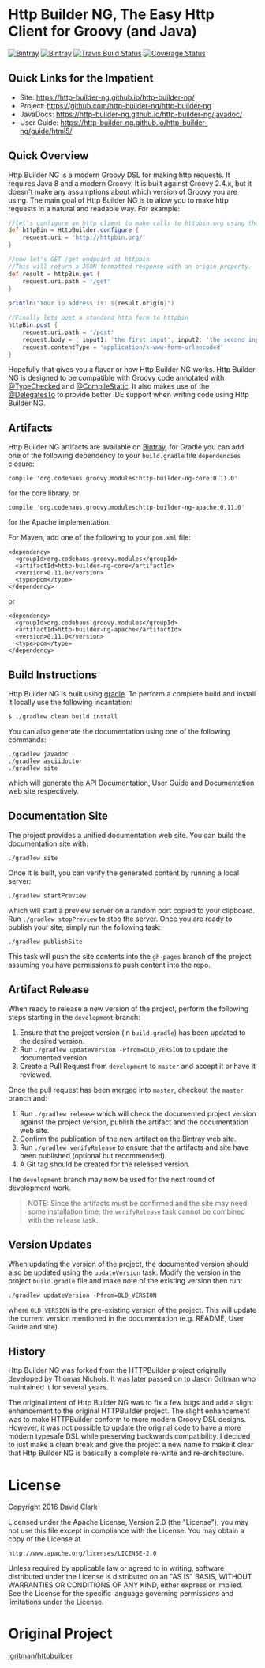 # Http Builder NG, The Easy Http Client for Groovy (and Java)

[![Bintray](https://api.bintray.com/packages/http-builder-ng/dclark/http-builder-ng-core/images/download.svg)](https://bintray.com/http-builder-ng/dclark/http-builder-ng-core "Core Library")
[![Bintray](https://api.bintray.com/packages/http-builder-ng/dclark/http-builder-ng-apache/images/download.svg)](https://bintray.com/http-builder-ng/dclark/http-builder-ng-apache "Apache Library")
[![Travis Build Status](http://img.shields.io/travis/http-builder-ng/http-builder-ng.svg)](https://travis-ci.org/http-builder-ng/http-builder-ng)
[![Coverage Status](https://coveralls.io/repos/github/http-builder-ng/http-builder-ng/badge.svg?branch=master)](https://coveralls.io/github/http-builder-ng/http-builder-ng?branch=master)

## Quick Links for the Impatient

* Site: https://http-builder-ng.github.io/http-builder-ng/
* Project: https://github.com/http-builder-ng/http-builder-ng
* JavaDocs: https://http-builder-ng.github.io/http-builder-ng/javadoc/
* User Guide: https://http-builder-ng.github.io/http-builder-ng/guide/html5/

## Quick Overview

Http Builder NG is a modern Groovy DSL for making http requests. It requires Java 8 and a modern Groovy. It is built against Groovy 2.4.x, but it doesn't make any assumptions about which version of Groovy you are using. The main goal of Http Builder NG is to allow you to make http requests in a natural and readable way. For example:

```groovy
//let's configure an http client to make calls to httpbin.org using the default http library
def httpBin = HttpBuilder.configure {
    request.uri = 'http://httpbin.org/'
}

//now let's GET /get endpoint at httpbin.
//This will return a JSON formatted response with an origin property.
def result = httpBin.get {
    request.uri.path = '/get'
}
    
println("Your ip address is: ${result.origin}")

//Finally lets post a standard http form to httpbin
httpBin.post {
    request.uri.path = '/post'
    request.body = [ input1: 'the first input', input2: 'the second input' ]
    request.contentType = 'application/x-www-form-urlencoded'
}

```

Hopefully that gives you a flavor or how Http Builder NG works. Http Builder NG is designed to be compatible with Groovy code annotated with [@TypeChecked](http://docs.groovy-lang.org/latest/html/gapi/groovy/transform/TypeChecked.html) and [@CompileStatic](http://docs.groovy-lang.org/latest/html/gapi/groovy/transform/CompileStatic.html). It also makes use of the [@DelegatesTo](http://docs.groovy-lang.org/latest/html/gapi/groovy/lang/DelegatesTo.html) to provide better IDE support when writing code using Http Builder NG.

## Artifacts

Http Builder NG artifacts are available on [Bintray](https://bintray.com/http-builder-ng/dclark/http-builder-ng), for Gradle you can add one of the following dependency to your `build.gradle` file `dependencies` closure:

    compile 'org.codehaus.groovy.modules:http-builder-ng-core:0.11.0'
    
for the core library, or 

    compile 'org.codehaus.groovy.modules:http-builder-ng-apache:0.11.0'
    
for the Apache implementation.
    
For Maven, add one of the following to your `pom.xml` file:

    <dependency>
      <groupId>org.codehaus.groovy.modules</groupId>
      <artifactId>http-builder-ng-core</artifactId>
      <version>0.11.0</version>
      <type>pom</type>
    </dependency>

or

    <dependency>
      <groupId>org.codehaus.groovy.modules</groupId>
      <artifactId>http-builder-ng-apache</artifactId>
      <version>0.11.0</version>
      <type>pom</type>
    </dependency>

## Build Instructions

Http Builder NG is built using [gradle](https://gradle.org). To perform a complete build and install it locally use the following incantation:

`$ ./gradlew clean build install`

You can also generate the documentation using one of the following commands:

    ./gradlew javadoc
    ./gradlew asciidoctor
    ./gradlew site

which will generate the API Documentation, User Guide and Documentation web site respectively.

## Documentation Site

The project provides a unified documentation web site. You can build the documentation site with:

    ./gradlew site

Once it is built, you can verify the generated content by running a local server:

    ./gradlew startPreview
    
which will start a preview server on a random port copied to your clipboard. Run `./gradlew stopPreview` to stop the server. Once you are ready to 
publish your site, simply run the following task:

    ./gradlew publishSite
    
This task will push the site contents into the `gh-pages` branch of the project, assuming you have permissions to push content into the repo.

## Artifact Release
    
When ready to release a new version of the project, perform the following steps starting in the `development` branch:

1. Ensure that the project version (in `build.gradle`) has been updated to the desired version.
1. Run `./gradlew updateVersion -Pfrom=OLD_VERSION` to update the documented version.
1. Create a Pull Request from `development` to `master` and accept it or have it reviewed.

Once the pull request has been merged into `master`, checkout the `master` branch and:

1. Run `./gradlew release` which will check the documented project version against the project version, publish the artifact and the documentation web site.
1. Confirm the publication of the new artifact on the Bintray web site. 
1. Run `./gradlew verifyRelease`  to ensure that the artifacts and site have been published (optional but recommended).
1. A Git tag should be created for the released version.

The `development` branch may now be used for the next round of development work.

> NOTE: Since the artifacts must be confirmed and the site may need some installation time, the `verifyRelease` task cannot be combined with the `release` task.

## Version Updates

When updating the version of the project, the documented version should also be updated using the `updateVersion` task. Modify the version in the project `build.gradle` file and make note of the existing version then run:

    ./gradlew updateVersion -Pfrom=OLD_VERSION
    
where `OLD_VERSION` is the pre-existing version of the project. This will update the current version mentioned in the documentation (e.g. README, User Guide and site).

## History

Http Builder NG was forked from the HTTPBuilder project originally developed by Thomas Nichols. It was later passed on to Jason Gritman who maintained it for several years.

The original intent of Http Builder NG was to fix a few bugs and add a slight enhancement to the original HTTPBuilder project. The slight enhancement was to make HTTPBuilder conform to more modern Groovy DSL designs. However, it was not possible to update the original code to have a more modern typesafe DSL while preserving backwards compatibility. I decided to just make a clean break and give the project a new name to make it clear that Http Builder NG is basically a complete re-write and re-architecture.

# License

Copyright 2016 David Clark

Licensed under the Apache License, Version 2.0 (the "License");
you may not use this file except in compliance with the License.
You may obtain a copy of the License at

    http://www.apache.org/licenses/LICENSE-2.0

Unless required by applicable law or agreed to in writing, software
distributed under the License is distributed on an "AS IS" BASIS,
WITHOUT WARRANTIES OR CONDITIONS OF ANY KIND, either express or implied.
See the License for the specific language governing permissions and
limitations under the License.

# Original Project

[jgritman/httpbuilder](https://github.com/jgritman/httpbuilder)
